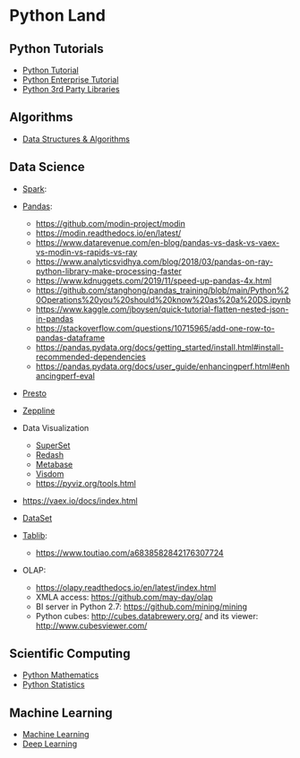 # Python Land

## Python Tutorials
- [Python Tutorial]()
- [Python Enterprise Tutorial]()
- [Python 3rd Party Libraries]()

## Algorithms
- [Data Structures & Algorithms]()

## Data Science
- [Spark](https://spark.apache.org/):

- [Pandas](https://pandas.pydata.org/):
  - https://github.com/modin-project/modin
  - https://modin.readthedocs.io/en/latest/
  - https://www.datarevenue.com/en-blog/pandas-vs-dask-vs-vaex-vs-modin-vs-rapids-vs-ray
  - https://www.analyticsvidhya.com/blog/2018/03/pandas-on-ray-python-library-make-processing-faster
  - https://www.kdnuggets.com/2019/11/speed-up-pandas-4x.html
  - https://github.com/stanghong/pandas_training/blob/main/Python%20Operations%20you%20should%20know%20as%20a%20DS.ipynb
  - https://www.kaggle.com/jboysen/quick-tutorial-flatten-nested-json-in-pandas
  - https://stackoverflow.com/questions/10715965/add-one-row-to-pandas-dataframe
  - https://pandas.pydata.org/docs/getting_started/install.html#install-recommended-dependencies
  - https://pandas.pydata.org/docs/user_guide/enhancingperf.html#enhancingperf-eval

- [Presto](https://prestodb.io)
- [Zeppline](https://zeppelin.apache.org)
- Data Visualization
  - [SuperSet](https://superset.apache.org)
  - [Redash](https://github.com/getredash/redash)
  - [Metabase](https://www.metabase.com/)
  - [Visdom](https://github.com/fossasia/visdom)
  - https://pyviz.org/tools.html

- https://vaex.io/docs/index.html


- [DataSet](https://github.com/pudo/dataset)

- [Tablib](https://github.com/jazzband/tablib):
  - https://www.toutiao.com/a6838582842176307724

- OLAP:
  - https://olapy.readthedocs.io/en/latest/index.html
  - XMLA access: https://github.com/may-day/olap
  - BI server in Python 2.7: https://github.com/mining/mining
  - Python cubes: http://cubes.databrewery.org/ and its viewer: http://www.cubesviewer.com/ 

## Scientific Computing
- [Python Mathematics]()
- [Python Statistics]()

## Machine Learning
- [Machine Learning]()
- [Deep Learning]()

